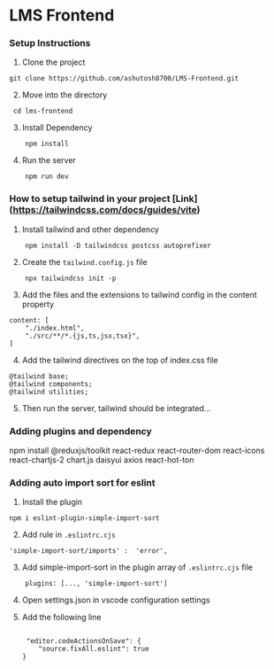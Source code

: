 # LMS Frontend

### Setup Instructions

1. Clone the project

```
git clone https://github.com/ashutosh8700/LMS-Frontend.git

```

2. Move into the directory

```
 cd lms-frontend

```
3. Install Dependency

```
    npm install

```
4. Run the server

```
    npm run dev

```
### How to setup tailwind in your project [Link] (https://tailwindcss.com/docs/guides/vite)

1. Install tailwind and other dependency

```
    npm install -D tailwindcss postcss autoprefixer
```
2. Create the `tailwind.config.js` file 

```
    npx tailwindcss init -p

```
3. Add the files and the extensions to tailwind config in the content property

```
content: [
    "./index.html",
    "./src/**/*.{js,ts,jsx,tsx}",
]

```
4. Add the tailwind directives on the top of index.css file

```
@tailwind base;
@tailwind components;
@tailwind utilities;

```
5. Then run the server, tailwind should be integrated...

### Adding plugins and dependency

npm install @reduxjs/toolkit react-redux react-router-dom react-icons react-chartjs-2 chart.js daisyui axios react-hot-ton

### Adding auto import sort for eslint 

1. Install the plugin

```
npm i eslint-plugin-simple-import-sort

```
2. Add rule in `.eslintrc.cjs`

```
'simple-import-sort/imports' :  'error',

```

3. Add simple-import-sort in the plugin array of  `.eslintrc.cjs` file  

```
    plugins: [..., 'simple-import-sort']

```
4. Open settings.json in vscode configuration settings 

5. Add the following line
    
    ```
    
     "editor.codeActionsOnSave": {
        "source.fixAll.eslint": true 
    }

    ```





